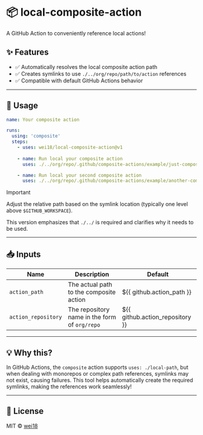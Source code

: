 
# 📦 local-composite-action

A GitHub Action to conveniently reference local actions!

## ✨ Features

- ✅ Automatically resolves the local composite action path
- ✅ Creates symlinks to use `./../org/repo/path/to/action` references
- ✅ Compatible with default GitHub Actions behavior

---

## 🔧 Usage

```yaml
name: Your composite action

runs:
  using: 'composite'
  steps:
    - uses: wei18/local-composite-action@v1
    
    - name: Run local your composite action
      uses: ./../org/repo/.github/composite-actions/example/just-composite-action

    - name: Run local your second composite action
      uses: ./../org/repo/.github/composite-actions/example/another-composite-action
```

> [!IMPORTANT] 
> Adjust the relative path based on the symlink location (typically one level above `$GITHUB_WORKSPACE`).
>
> This version emphasizes that `./../` is required and clarifies why it needs to be used.

---

## 📥 Inputs

| Name                | Description                                   | Default                         |
|---------------------|-----------------------------------------------|---------------------------------|
| `action_path`       | The actual path to the composite action       | ${{ github.action_path }}       |
| `action_repository` | The repository name in the form of `org/repo` | ${{ github.action_repository }} |

---

## 💡 Why this?

In GitHub Actions, the `composite` action supports `uses: ./local-path`, but when dealing with monorepos or complex path references, symlinks may not exist, causing failures. This tool helps automatically create the required symlinks, making the references work seamlessly!

---

## 📄 License

MIT © [wei18](https://github.com/wei18)
